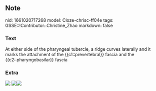 ## Note
nid: 1661020717268
model: Cloze-chrisc-ff04e
tags: GSSE::!Contributor::Christine_Zhao
markdown: false

### Text
<div>
  <div>
    <div>
      At either side of the pharyngeal tubercle, a ridge curves
      laterally and it marks the attachment of the
      {{c1::prevertebral}} fascia and the {{c2::pharyngobasilar}}
      fascia
    </div>
  </div>
</div>

### Extra
<img src="paste-8cb479c79c510c1a96407eec0ba03c1c1aa8289b.jpg">
<img src=
"Screen%20Shot%202021-07-30%20at%206.37.57%20pm.png"><img src= 
"9-1442D19962544542385.jpg">
